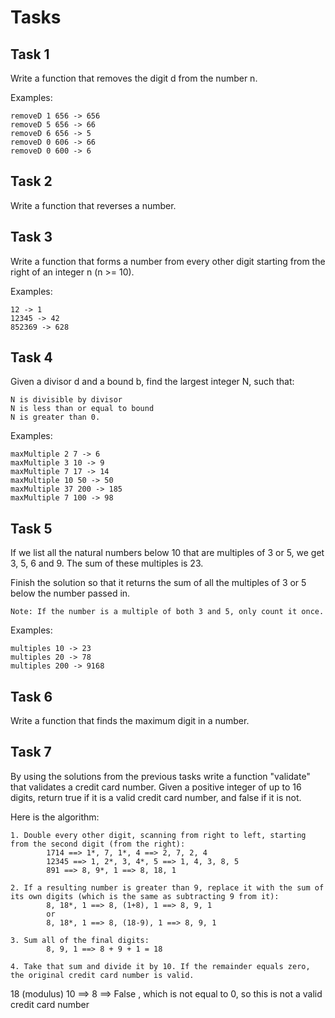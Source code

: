 # Tasks

## Task 1
Write a function that removes the digit d from the number n.

Examples:

    removeD 1 656 -> 656
    removeD 5 656 -> 66
    removeD 6 656 -> 5
    removeD 0 606 -> 66
    removeD 0 600 -> 6

## Task 2
Write a function that reverses a number.

## Task 3
Write a function that forms a number from every other digit starting from the right of an integer n (n >= 10).

Examples:

    12 -> 1
    12345 -> 42
    852369 -> 628

## Task 4
Given a divisor d and a bound b, find the largest integer N, such that:

    N is divisible by divisor
    N is less than or equal to bound
    N is greater than 0.

Examples:

    maxMultiple 2 7 -> 6
    maxMultiple 3 10 -> 9
    maxMultiple 7 17 -> 14
    maxMultiple 10 50 -> 50
    maxMultiple 37 200 -> 185
    maxMultiple 7 100 -> 98

## Task 5
If we list all the natural numbers below 10 that are multiples of 3 or 5, we get 3, 5, 6 and 9. The sum of these multiples is 23.

Finish the solution so that it returns the sum of all the multiples of 3 or 5 below the number passed in.

    Note: If the number is a multiple of both 3 and 5, only count it once.

Examples:

    multiples 10 -> 23
    multiples 20 -> 78
    multiples 200 -> 9168

## Task 6
Write a function that finds the maximum digit in a number.

## Task 7
By using the solutions from the previous tasks write a function "validate" that validates a credit card number.
Given a positive integer of up to 16 digits, return true if it is a valid credit card number, and false if it is not.

Here is the algorithm:

    1. Double every other digit, scanning from right to left, starting from the second digit (from the right):
            1714 ==> 1*, 7, 1*, 4 ==> 2, 7, 2, 4
            12345 ==> 1, 2*, 3, 4*, 5 ==> 1, 4, 3, 8, 5
            891 ==> 8, 9*, 1 ==> 8, 18, 1

    2. If a resulting number is greater than 9, replace it with the sum of its own digits (which is the same as subtracting 9 from it):
            8, 18*, 1 ==> 8, (1+8), 1 ==> 8, 9, 1
            or
            8, 18*, 1 ==> 8, (18-9), 1 ==> 8, 9, 1

    3. Sum all of the final digits:
            8, 9, 1 ==> 8 + 9 + 1 = 18

    4. Take that sum and divide it by 10. If the remainder equals zero, the original credit card number is valid.

18 (modulus) 10 ==> 8 ==> False , which is not equal to 0, so this is not a valid credit card number